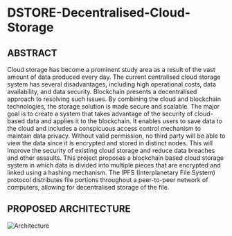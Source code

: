 # DSTORE-Decentralised-Cloud-Storage

## ABSTRACT

Cloud storage has become a prominent study area as a result of the vast amount of data produced every day. The current centralised cloud storage system has several disadvantages, 
including high operational costs, data availability, and data security. Blockchain presents a decentralised approach to resolving such issues. By combining the cloud and blockchain technologies, the storage solution is made secure and scalable. The major goal is to create a system that takes advantage of the security of cloud-based data and applies it to the blockchain. It enables users to save data to the cloud and includes a conspicuous access control mechanism to maintain data privacy. Without valid permission, no third party will be able to view the data since it is encrypted and stored in distinct nodes. This will improve the security of existing cloud storage and reduce data breaches and other assaults. This project proposes a blockchain based cloud storage system in which data is divided into multiple pieces that are encrypted and linked using a hashing mechanism. The IPFS (Interplanetary File System) protocol distributes file portions throughout a peer-to-peer network of computers, allowing for decentralised storage of the file.

## PROPOSED ARCHITECTURE

![Architecture](https://user-images.githubusercontent.com/68860525/149824887-2e188aaf-ca8c-4364-b811-fdffce1a4ffb.PNG)

